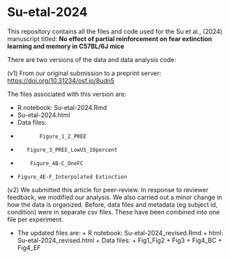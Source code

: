 # Su-etal-2024

This repository contains all the files and code used for the Su et al., (2024) manuscript titled: **No effect of partial reinforcement on fear extinction learning and memory in C57BL/6J mice**

There are two versions of the data and data analysis code:

(v1) From our original submission to a preprint server:
https://doi.org/10.31234/osf.io/8udn5

The files associated with this version are:
-  R notebook: Su-etal-2024.Rmd
-  Su-etal-2024.html
-  Data files:
-            Figure_1_2_PREE
-        Figure_3_PREE_LowUS_10percent
*         Figure_4B-C_OneFC
*     Figure_4E-F_Interpolated Extinction

(v2) We submitted this article for peer-review. In response to reviewer feedback, we modified our analysis. We also carried out a minor change in how the data is organized. Before, data files and metadata (eg subject id, condition) were in separate csv files. These have been combined into one file per experiment. 
* The updated files are:
          + R notebook: Su-etal-2024_revised.Rmd
          + html: Su-etal-2024_revised.html
          + Data files: 
                    + Fig1_Fig2
                    + Fig3
                    + Fig4_BC
                    + Fig4_EF
